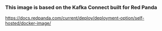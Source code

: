 ### This image is based on the Kafka Connect built for Red Panda
https://docs.redpanda.com/current/deploy/deployment-option/self-hosted/docker-image/